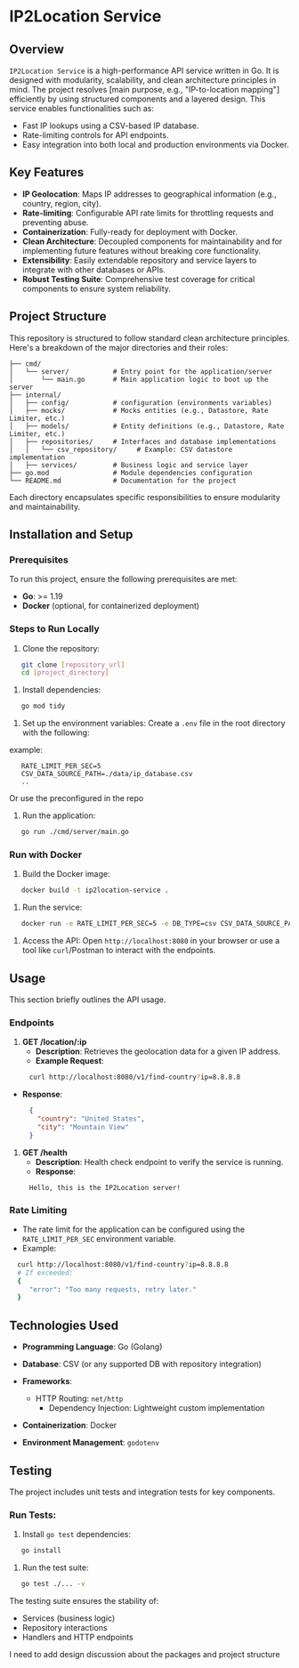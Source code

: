 # **IP2Location Service**

## Overview

`IP2Location Service` is a high-performance API service written in Go. It is designed with modularity, scalability, and
clean architecture principles in mind. The project resolves [main purpose, e.g., "IP-to-location mapping"] efficiently
by using structured components and a layered design.
This service enables functionalities such as:

- Fast IP lookups using a CSV-based IP database.
- Rate-limiting controls for API endpoints.
- Easy integration into both local and production environments via Docker.

## **Key Features**

- **IP Geolocation**: Maps IP addresses to geographical information (e.g., country, region, city).
- **Rate-limiting**: Configurable API rate limits for throttling requests and preventing abuse.
- **Containerization**: Fully-ready for deployment with Docker.
- **Clean Architecture**: Decoupled components for maintainability and for implementing future features without breaking
  core functionality.
- **Extensibility**: Easily extendable repository and service layers to integrate with other databases or APIs.
- **Robust Testing Suite**: Comprehensive test coverage for critical components to ensure system reliability.

## **Project Structure**

This repository is structured to follow standard clean architecture principles. Here's a breakdown of the major
directories and their roles:

``` 
├── cmd/
│   └── server/           # Entry point for the application/server
│       └── main.go       # Main application logic to boot up the server
├── internal/
│   ├── config/           # configuration (environments variables)
│   ├── mocks/            # Mocks entities (e.g., Datastore, Rate Limiter, etc.)
│   ├── models/           # Entity definitions (e.g., Datastore, Rate Limiter, etc.)
│   ├── repositories/     # Interfaces and database implementations
│   │   └── csv_repository/     # Example: CSV datastore implementation
│   ├── services/         # Business logic and service layer
├── go.mod                # Module dependencies configuration
└── README.md             # Documentation for the project
```

Each directory encapsulates specific responsibilities to ensure modularity and maintainability.

## **Installation and Setup**

### **Prerequisites**

To run this project, ensure the following prerequisites are met:

- **Go**: >= 1.19
- **Docker** (optional, for containerized deployment)

### **Steps to Run Locally**

1. Clone the repository:

``` bash
   git clone [repository_url]
   cd [project_directory]
```

1. Install dependencies:

``` bash
   go mod tidy
```

1. Set up the environment variables: Create a `.env` file in the root directory with the following:

example:
``` 
   RATE_LIMIT_PER_SEC=5
   CSV_DATA_SOURCE_PATH=./data/ip_database.csv
   ..
```
Or use the preconfigured in the repo

1. Run the application:

``` bash
   go run ./cmd/server/main.go
```

### **Run with Docker**

1. Build the Docker image:

``` bash
   docker build -t ip2location-service .
```

1. Run the service:

``` bash
   docker run -e RATE_LIMIT_PER_SEC=5 -e DB_TYPE=csv CSV_DATA_SOURCE_PATH=./data/ip_database.csv -p 8080:8080 ip2location-service
```

1. Access the API: Open `http://localhost:8080` in your browser or use a tool like `curl`/Postman to interact with the
   endpoints.

## **Usage**

This section briefly outlines the API usage.

### **Endpoints**

1. **GET /location/:ip**
    - **Description**: Retrieves the geolocation data for a given IP address.
    - **Example Request**:

``` bash
     curl http://localhost:8080/v1/find-country?ip=8.8.8.8
```

- **Response**:

``` json
     {
       "country": "United States",
       "city": "Mountain View"
     }
```

1. **GET /health**
    - **Description**: Health check endpoint to verify the service is running.
    - **Response**:

``` text
     Hello, this is the IP2Location server!
```

### **Rate Limiting**

- The rate limit for the application can be configured using the `RATE_LIMIT_PER_SEC` environment variable.
- Example:

``` bash
  curl http://localhost:8080/v1/find-country?ip=8.8.8.8
  # If exceeded:
  {
     "error": "Too many requests, retry later."
  }
```

## **Technologies Used**

- **Programming Language**: Go (Golang)
- **Database**: CSV (or any supported DB with repository integration)
- **Frameworks**:
    - HTTP Routing: `net/http`
      - Dependency Injection: Lightweight custom implementation

- **Containerization**: Docker
- **Environment Management**: `godotenv`

## **Testing**

The project includes unit tests and integration tests for key components.

### **Run Tests:**

1. Install `go test` dependencies:

``` bash
   go install
```

1. Run the test suite:

``` bash
   go test ./... -v
```

The testing suite ensures the stability of:

- Services (business logic)
- Repository interactions
- Handlers and HTTP endpoints

I need to add design discussion about the packages and project structure